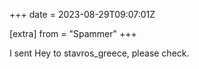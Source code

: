 +++
date = 2023-08-29T09:07:01Z

[extra]
from = "Spammer"
+++

I sent Hey to  stavros_greece, please check.
